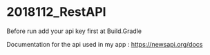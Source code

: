 # 2018112_RestAPI
Before run add your api key first at Build.Gradle

Documentation for the api used in my app :
https://newsapi.org/docs
